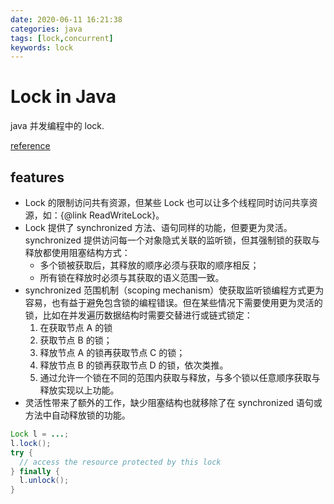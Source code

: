 ```yaml
---
date: 2020-06-11 16:21:38
categories: java
tags: [lock,concurrent]
keywords: lock
---
```


# Lock in Java

java 并发编程中的 lock.

[reference](java.util.concurrent.locks.Lock)

## features

- Lock 的限制访问共有资源，但某些 Lock 也可以让多个线程同时访问共享资源，如：{@link ReadWriteLock}。
- Lock 提供了 synchronized 方法、语句同样的功能，但要更为灵活。synchronized 提供访问每一个对象隐式关联的监听锁，但其强制锁的获取与释放都使用阻塞结构方式：
    - 多个锁被获取后，其释放的顺序必须与获取的顺序相反；
    - 所有锁在释放时必须与其获取的语义范围一致。
- synchronized 范围机制（scoping mechanism）使获取监听锁编程方式更为容易，也有益于避免包含锁的编程错误。但在某些情况下需要使用更为灵活的锁，比如在并发遍历数据结构时需要交替进行或链式锁定：
    1. 在获取节点 A 的锁
    2. 获取节点 B 的锁；
    3. 释放节点 A 的锁再获取节点 C 的锁；
    4. 释放节点 B 的锁再获取节点 D 的锁，依次类推。
    5. 通过允许一个锁在不同的范围内获取与释放，与多个锁以任意顺序获取与释放实现以上功能。
- 灵活性带来了额外的工作，缺少阻塞结构也就移除了在 synchronized 语句或方法中自动释放锁的功能。

```java
Lock l = ...;
l.lock();
try {
  // access the resource protected by this lock
} finally {
  l.unlock();
}
 ```
